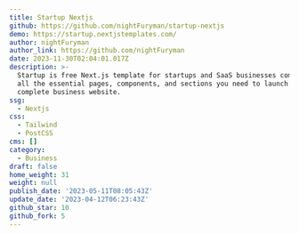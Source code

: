 ```yaml
---
title: Startup Nextjs
github: https://github.com/nightFuryman/startup-nextjs
demo: https://startup.nextjstemplates.com/
author: nightFuryman
author_link: https://github.com/nightFuryman
date: 2023-11-30T02:04:01.017Z
description: >-
  Startup is free Next.js template for startups and SaaS businesses comes with
  all the essential pages, components, and sections you need to launch a
  complete business website.
ssg:
  - Nextjs
css:
  - Tailwind
  - PostCSS
cms: []
category:
  - Business
draft: false
home_weight: 31
weight: null
publish_date: '2023-05-11T08:05:43Z'
update_date: '2023-04-12T06:23:43Z'
github_star: 10
github_fork: 5
---
```

